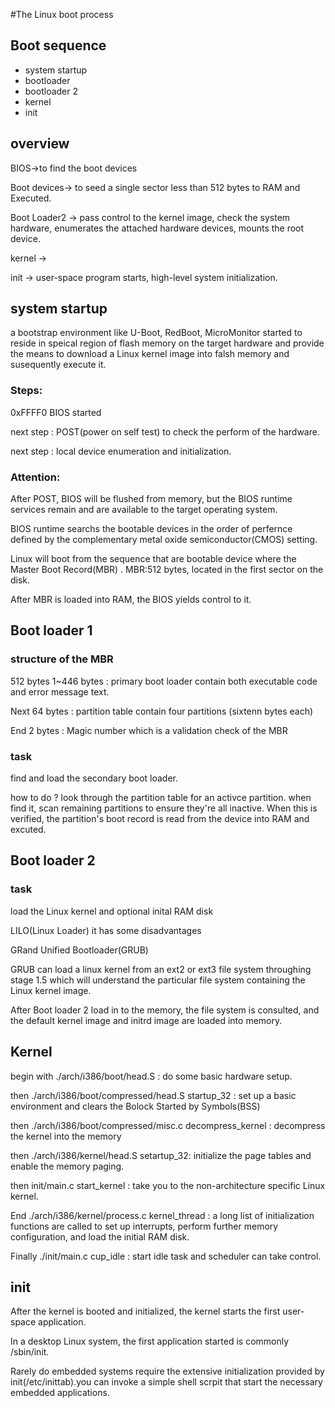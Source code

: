 #The Linux boot process
## Boot sequence
 * system startup
 * bootloader
 * bootloader 2
 * kernel
 * init

## overview
BIOS->to find the boot devices

Boot devices-> to seed a single sector less than 512 bytes to RAM and Executed.

Boot Loader2 -> pass control to the kernel image, check the system hardware, enumerates the attached hardware devices, mounts the root device. 

kernel -> 

init -> user-space program starts, high-level system initialization.


## system startup
a bootstrap environment like U-Boot, RedBoot, MicroMonitor started to reside in speical region of flash memory on the target hardware and provide the means to download a Linux kernel image into falsh memory and susequently execute it.

### Steps:
0xFFFF0 BIOS started

next step : POST(power on self test) to check the perform of the hardware.

next step : local device enumeration and initialization.

### Attention:
After POST, BIOS will be flushed from memory, but the BIOS runtime services remain and are available to the target operating system.

BIOS runtime searchs the bootable devices in the order of perfernce defined by the complementary metal oxide semiconductor(CMOS) setting. 

Linux will boot from the sequence that are bootable device where the Master Boot Record(MBR) . MBR:512 bytes, located in the first sector on the disk.

After MBR is loaded into RAM, the BIOS yields control to it.

## Boot loader 1
### structure of the MBR
512 bytes 
1~446 bytes : primary boot loader contain both executable code and error message text.

Next 64 bytes : partition table contain four partitions (sixtenn bytes each)

End 2 bytes : Magic number which is a validation check of the MBR

### task
find and load the secondary boot loader.

how to do ? 
look through the partition table for an activce partition.
when find it, scan remaining partitions to ensure they're all inactive. When this is verified, the partition's boot record is read from the device into RAM and excuted.

## Boot loader 2
### task
load the Linux kernel and optional inital RAM disk

LILO(Linux Loader) it has some disadvantages 

GRand Unified Bootloader(GRUB)

GRUB can load a linux kernel from an ext2 or ext3 file system throughing stage 1.5 which will understand the particular file system containing the Linux kernel image.

After Boot loader 2 load in to the memory, the file system is consulted, and the default kernel image and initrd image are loaded into memory.

## Kernel
begin with ./arch/i386/boot/head.S : do some basic hardware setup.

then ./arch/i386/boot/compressed/head.S startup_32 :
set up a basic environment and clears the Bolock Started by Symbols(BSS)

then ./arch/i386/boot/compressed/misc.c decompress_kernel : 
decompress the kernel into the memory

then ./arch/i386/kernel/head.S setartup_32:
initialize the page tables and enable the memory paging.

then init/main.c start_kernel :
take you to the non-architecture specific Linux kernel.
 
End ./arch/i386/kernel/process.c kernel_thread :
a long list of initialization functions are called to set up interrupts, perform further memory configuration, and load the initial RAM disk.

Finally ./init/main.c cup_idle :
start idle task and scheduler can take control.

## init 
After the kernel is booted and initialized, the kernel starts the first user-space application. 

In a desktop Linux system, the first application started is commonly /sbin/init.

Rarely do embedded systems require the extensive initialization provided by init(/etc/inittab).you can invoke a simple shell scrpit that start the necessary embedded applications.


